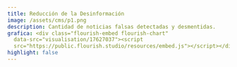 ```yaml
---
title: Reducción de la Desinformación
image: /assets/cms/p1.png
description: Cantidad de noticias falsas detectadas y desmentidas.
grafica: <div class="flourish-embed flourish-chart"
  data-src="visualisation/17627037"><script
  src="https://public.flourish.studio/resources/embed.js"></script></div>
highlight: false
---
```

